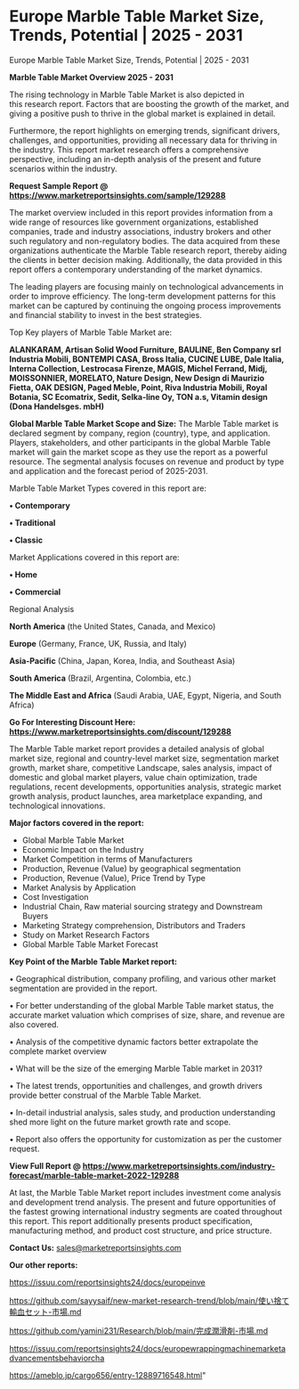 # Europe Marble Table Market Size, Trends, Potential | 2025 - 2031
Europe Marble Table Market Size, Trends, Potential | 2025 - 2031

<Strong> Marble Table Market Overview 2025 - 2031</strong>

The rising technology in Marble Table Market is also depicted in this research report. Factors that are boosting the growth of the market, and giving a positive push to thrive in the global market is explained in detail.

Furthermore, the report highlights on emerging trends, significant drivers, challenges, and opportunities, providing all necessary data for thriving in the industry. This report market research offers a comprehensive perspective, including an in-depth analysis of the present and future scenarios within the industry.

<strong>Request Sample Report @ <a href=https://www.marketreportsinsights.com/sample/129288>https://www.marketreportsinsights.com/sample/129288</a></strong>

The market overview included in this report provides information from a wide range of resources like government organizations, established companies, trade and industry associations, industry brokers and other such regulatory and non-regulatory bodies. The data acquired from these organizations authenticate the Marble Table research report, thereby aiding the clients in better decision making. Additionally, the data provided in this report offers a contemporary understanding of the market dynamics.

The leading players are focusing mainly on technological advancements in order to improve efficiency. The long-term development patterns for this market can be captured by continuing the ongoing process improvements and financial stability to invest in the best strategies.

Top Key players of Marble Table Market are:

<strong>ALANKARAM, Artisan Solid Wood Furniture, BAULINE, Ben Company srl Industria Mobili, BONTEMPI CASA, Bross Italia, CUCINE LUBE, Dale Italia, Interna Collection, Lestrocasa Firenze, MAGIS, Michel Ferrand, Midj, MOISSONNIER, MORELATO, Nature Design, New Design di Maurizio Fietta, OAK DESIGN, Paged Meble, Point, Riva Industria Mobili, Royal Botania, SC Ecomatrix, Sedit, Selka-line Oy, TON a.s, Vitamin design (Dona Handelsges. mbH)</strong>

<strong><b>Global Marble Table Market Scope and Size:</b></strong>
The Marble Table market is declared segment by company, region (country), type, and application. Players, stakeholders, and other participants in the global Marble Table market will gain the market scope as they use the report as a powerful resource. The segmental analysis focuses on revenue and product by type and application and the forecast period of 2025-2031.

Marble Table Market Types covered in this report are:

<strong>• Contemporary

• Traditional

• Classic</strong>

Market Applications covered in this report are:

<strong>• Home

• Commercial</strong> 

Regional Analysis

<strong>North America</strong> (the United States, Canada, and Mexico)

<strong>Europe</strong> (Germany, France, UK, Russia, and Italy)

<strong>Asia-Pacific</strong> (China, Japan, Korea, India, and Southeast Asia)

<strong>South America</strong> (Brazil, Argentina, Colombia, etc.)

<strong>The Middle East and Africa</strong> (Saudi Arabia, UAE, Egypt, Nigeria, and South Africa)

<strong>Go For Interesting Discount Here: <a href=https://www.marketreportsinsights.com/discount/129288>https://www.marketreportsinsights.com/discount/129288</a></strong>

The Marble Table market report provides a detailed analysis of global market size, regional and country-level market size, segmentation market growth, market share, competitive Landscape, sales analysis, impact of domestic and global market players, value chain optimization, trade regulations, recent developments, opportunities analysis, strategic market growth analysis, product launches, area marketplace expanding, and technological innovations.

<strong><b>Major factors covered in the report:</b></strong>
<ul>
  <li>Global Marble Table Market </li>
  <li>Economic Impact on the Industry</li>
  <li>Market Competition in terms of Manufacturers</li>
  <li>Production, Revenue (Value) by geographical segmentation</li>
  <li>Production, Revenue (Value), Price Trend by Type</li>
  <li>Market Analysis by Application</li>
  <li>Cost Investigation</li>
  <li>Industrial Chain, Raw material sourcing strategy and Downstream Buyers</li>
  <li>Marketing Strategy comprehension, Distributors and Traders</li>
  <li>Study on Market Research Factors</li>
  <li>Global Marble Table Market Forecast</li>
</ul>

<strong><b>Key Point of the Marble Table Market report:</b></strong>

• Geographical distribution, company profiling, and various other market segmentation are provided in the report.

• For better understanding of the global Marble Table market status, the accurate market valuation which comprises of size, share, and revenue are also covered.

• Analysis of the competitive dynamic factors better extrapolate the complete market overview

• What will be the size of the emerging Marble Table market in 2031?

• The latest trends, opportunities and challenges, and growth drivers provide better construal of the Marble Table Market.

• In-detail industrial analysis, sales study, and production understanding shed more light on the future market growth rate and scope.

• Report also offers the opportunity for customization as per the customer request.

<strong><b>View Full Report @ <a href=https://www.marketreportsinsights.com/industry-forecast/marble-table-market-2022-129288>https://www.marketreportsinsights.com/industry-forecast/marble-table-market-2022-129288</a></b></strong>


At last, the Marble Table Market report includes investment come analysis and development trend analysis. The present and future opportunities of the fastest growing international industry segments are coated throughout this report. This report additionally presents product specification, manufacturing method, and product cost structure, and price structure.

<strong>Contact Us:</strong>
sales@marketreportsinsights.com

<strong>Our other reports:</strong>

<a href=https://issuu.com/reportsinsights24/docs/europeinve>https://issuu.com/reportsinsights24/docs/europeinve</a>

<a href=https://github.com/sayysaif/new-market-research-trend/blob/main/使い捨て輸血セット-市場.md>https://github.com/sayysaif/new-market-research-trend/blob/main/使い捨て輸血セット-市場.md</a>

<a href=https://github.com/yamini231/Research/blob/main/完成潤滑剤-市場.md>https://github.com/yamini231/Research/blob/main/完成潤滑剤-市場.md</a>

<a href=https://issuu.com/reportsinsights24/docs/europewrappingmachinemarketadvancementsbehaviorcha>https://issuu.com/reportsinsights24/docs/europewrappingmachinemarketadvancementsbehaviorcha</a>

<a href=https://ameblo.jp/cargo656/entry-12889716548.html>https://ameblo.jp/cargo656/entry-12889716548.html</a>"
